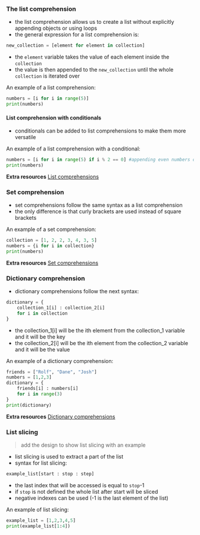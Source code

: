 ### The list comprehension
- the list comprehension allows us to create a list without explicitly appending objects or using loops
- the general expression for a list comprehension is:

```py
new_collection = [element for element in collection] 
```

- the `element` variable takes the value of each element inside the `collection`
- the value is then appended to the `new_collection` until the whole `collection` is iterated over

An example of a list comprehension:

```py
numbers = [i for i in range(5)]
print(numbers)
```

#### List comprehension with conditionals
- conditionals can be added to list comprehensions to make them more versatile

An example of a list comprehension with a conditional:

```py
numbers = [i for i in range(5) if i % 2 == 0] #appending even numbers only
print(numbers)
```

**Extra resources**
[List comprehensions](https://www.teclado.com/30-days-of-python/python-30-day-15-comprehensions#list-comprehensions)

### Set comprehension
- set comprehensions follow the same syntax as a list comprehension
- the only difference is that curly brackets are used instead of square brackets

An example of a set comprehension:

```py
collection = [1, 2, 2, 3, 4, 3, 5]
numbers = {i for i in collection}
print(numbers)
```

**Extra resources**
[Set comprehensions](https://www.teclado.com/30-days-of-python/python-30-day-15-comprehensions#set-comprehensions)

### Dictionary comprehension
- dictionary comprehensions follow the next syntax:

```py
dictionary = {
    collection_1[i] : collection_2[i]
    for i in collection 
}
```

- the collection_1[i] will be the ith element from the collection_1 variable and it will be the key
- the collection_2[i] will be the ith element from the collection_2 variable and it will be the value

An example of a dictionary comprehension:

```py
friends = ["Rolf", "Dane", "Josh"]
numbers = [1,2,3]
dictionary = {
    friends[i] : numbers[i]
    for i in range(3)
}
print(dictionary)
```

**Extra resources**
[Dictionary comprehensions](https://www.teclado.com/30-days-of-python/python-30-day-15-comprehensions#dictionary-comprehensions)

### List slicing
> add the design to show list slicing with an example
- list slicing is used to extract a part of the list
- syntax for list slicing:

```py
example_list[start : stop : step]
```

- the last index that will be accessed is equal to `stop`-1
- if `stop` is not defined the whole list after start will be sliced 
- negative indexes can be used (-1 is the last element of the list)

An example of list slicing:

```py
example_list = [1,2,3,4,5]
print(example_list[1:4])
```